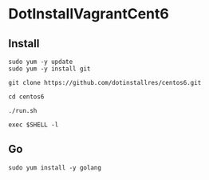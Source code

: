 # DotInstallVagrantCent6

## Install

```
sudo yum -y update
sudo yum -y install git

git clone https://github.com/dotinstallres/centos6.git

cd centos6

./run.sh

exec $SHELL -l
```

## Go

```
sudo yum install -y golang
```
